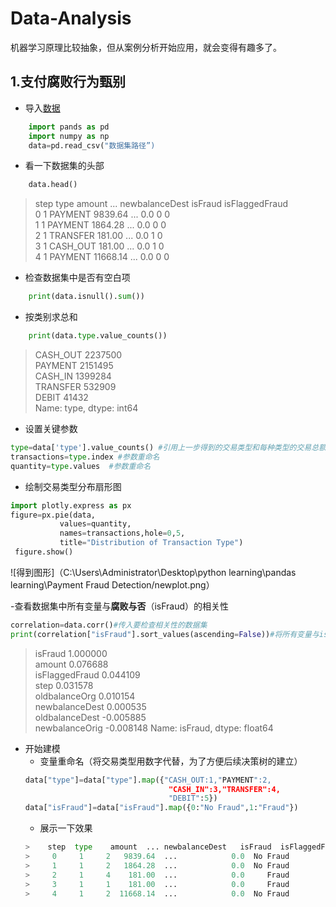 # Data-Analysis

机器学习原理比较抽象，但从案例分析开始应用，就会变得有趣多了。

## 1.支付腐败行为甄别   

- 导入[数据](https://www.kaggle.com/ealaxi/paysim1/download)    
```python    
    import pands as pd    
    import numpy as np    
    data=pd.read_csv("数据集路径”)   
```
- 看一下数据集的头部

```python    
    data.head()
```
>    step      type    amount  ... newbalanceDest  isFraud  isFlaggedFraud    
0     1   PAYMENT   9839.64  ...            0.0        0               0    
1     1   PAYMENT   1864.28  ...            0.0        0               0    
2     1  TRANSFER    181.00  ...            0.0        1               0    
3     1  CASH_OUT    181.00  ...            0.0        1               0    
4     1   PAYMENT  11668.14  ...            0.0        0               0

- 检查数据集中是否有空白项    
```python
    print(data.isnull().sum())    
```
- 按类别求总和
```python
    print(data.type.value_counts())
```
> CASH_OUT    2237500    
> PAYMENT     2151495   
> CASH_IN     1399284    
> TRANSFER     532909    
> DEBIT         41432    
> Name: type, dtype: int64

- 设置关键参数
```python
type=data['type'].value_counts() #引用上一步得到的交易类型和每种类型的交易总额
transactions=type.index #参数重命名
quantity=type.values  #参数重命名
```
- 绘制交易类型分布扇形图
```python
import plotly.express as px
figure=px.pie(data,
           values=quantity,
           names=transactions,hole=0,5,
           title="Distribution of Transaction Type")
 figure.show()
 ```
 ![得到图形]（C:\Users\Administrator\Desktop\python learning\pandas learning\Payment Fraud Detection/newplot.png）

-查看数据集中所有变量与**腐败与否**（isFraud）的相关性
```python
correlation=data.corr()#传入要检查相关性的数据集
print(correlation["isFraud"].sort_values(ascending=False))#将所有变量与isFraud相关性降序排列
```
> isFraud           1.000000    
> amount            0.076688    
> isFlaggedFraud    0.044109    
> step              0.031578    
> oldbalanceOrg     0.010154    
> newbalanceDest    0.000535    
> oldbalanceDest   -0.005885    
> newbalanceOrig   -0.008148
> Name: isFraud, dtype: float64

- 开始建模
  - 变量重命名（将交易类型用数字代替，为了方便后续决策树的建立）
  ```python
  data["type"]=data["type"].map({"CASH_OUT:1,"PAYMENT":2,
                                  "CASH_IN":3,"TRANSFER":4,
                                  "DEBIT":5})
  data["isFraud"]=data["isFraud"].map({0:"No Fraud",1:"Fraud"})
  ```
    - 展示一下效果
  ```python
  >    step  type    amount  ... newbalanceDest   isFraud  isFlaggedFraud    
  >     0     1     2   9839.64  ...            0.0  No Fraud               0    
  >     1     1     2   1864.28  ...            0.0  No Fraud               0
  >     2     1     4    181.00  ...            0.0     Fraud               0
  >     3     1     1    181.00  ...            0.0     Fraud               0
  >     4     1     2  11668.14  ...            0.0  No Fraud               0
